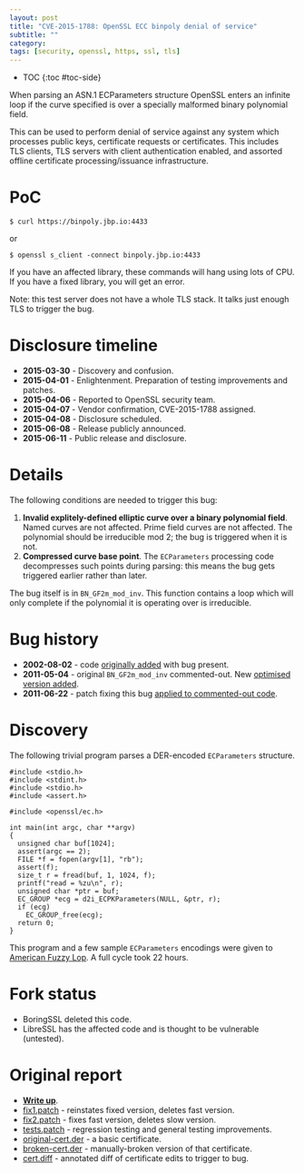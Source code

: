 ```yaml
---
layout: post
title: "CVE-2015-1788: OpenSSL ECC binpoly denial of service"
subtitle: ""
category: 
tags: [security, openssl, https, ssl, tls]
---
```


* TOC
{:toc #toc-side}

When parsing an ASN.1 ECParameters structure OpenSSL enters
an infinite loop if the curve specified is over a specially
malformed binary polynomial field.

This can be used to perform denial of service against any
system which processes public keys, certificate requests or
certificates.  This includes TLS clients, TLS servers with
client authentication enabled, and assorted offline certificate
processing/issuance infrastructure.

# PoC

    $ curl https://binpoly.jbp.io:4433

or

    $ openssl s_client -connect binpoly.jbp.io:4433

If you have an affected library, these commands will hang using lots of CPU.
If you have a fixed library, you will get an error.

Note: this test server does not have a whole TLS stack.  It talks just enough TLS
to trigger the bug.

# Disclosure timeline

 *    **2015-03-30** - Discovery and confusion.
 *    **2015-04-01** - Enlightenment.  Preparation of testing improvements and patches.
 *    **2015-04-06** - Reported to OpenSSL security team.
 *    **2015-04-07** - Vendor confirmation, CVE-2015-1788 assigned.
 *    **2015-04-08** - Disclosure scheduled.
 *    **2015-06-08** - Release publicly announced.
 *    **2015-06-11** - Public release and disclosure.

# Details

The following conditions are needed to trigger this bug:

1. **Invalid explitely-defined elliptic curve over a binary polynomial field**.
   Named curves are not affected.  Prime field curves are not affected.
   The polynomial should be irreducible mod 2; the bug is triggered when it is not.
2. **Compressed curve base point**.  The `ECParameters` processing code decompresses
   such points during parsing: this means the bug gets triggered earlier rather than
   later.

The bug itself is in `BN_GF2m_mod_inv`.  This function contains a loop which will only
complete if the polynomial it is operating over is irreducible.

# Bug history

* **2002-08-02** - code [originally added][1dc920c8de5b7109727a21163843feecdf06a8cf] with bug present.
* **2011-05-04** - original `BN_GF2m_mod_inv` commented-out.  New [optimised version added][034688ec4d0e3d350dc0ee9602552f92e8889fc0].
* **2011-06-22** - patch fixing this bug [applied to commented-out code][8038e7e44c6060398f0793e3e16db0ad1ee95b9d].

[1dc920c8de5b7109727a21163843feecdf06a8cf]: https://github.com/openssl/openssl/commit/1dc920c8de5b7109727a21163843feecdf06a8cf
[8038e7e44c6060398f0793e3e16db0ad1ee95b9d]: https://github.com/openssl/openssl/commit/8038e7e44c6060398f0793e3e16db0ad1ee95b9d
[034688ec4d0e3d350dc0ee9602552f92e8889fc0]: https://github.com/openssl/openssl/commit/034688ec4d0e3d350dc0ee9602552f92e8889fc0

# Discovery

The following trivial program parses a DER-encoded `ECParameters` structure.

    #include <stdio.h>
    #include <stdint.h>
    #include <stdio.h>
    #include <assert.h>

    #include <openssl/ec.h>

    int main(int argc, char **argv)
    {
      unsigned char buf[1024];
      assert(argc == 2);
      FILE *f = fopen(argv[1], "rb");
      assert(f);
      size_t r = fread(buf, 1, 1024, f);
      printf("read = %zu\n", r);
      unsigned char *ptr = buf;
      EC_GROUP *ecg = d2i_ECPKParameters(NULL, &ptr, r);
      if (ecg)
        EC_GROUP_free(ecg);
      return 0;
    }

This program and a few sample `ECParameters` encodings were given to
[American Fuzzy Lop][afl].  A full cycle took 22 hours.

[afl]: http://lcamtuf.coredump.cx/afl/

# Fork status

 * BoringSSL deleted this code.
 * LibreSSL has the affected code and is thought to be vulnerable (untested).

# Original report

 * [**Write up**][report].
 * [fix1.patch][fix1patch] - reinstates fixed version, deletes fast version.
 * [fix2.patch][fix2patch] - fixes fast version, deletes slow version.
 * [tests.patch][testspatch] - regression testing and general testing improvements.
 * [original-cert.der][originalcertder] - a basic certificate.
 * [broken-cert.der][brokencertder] - manually-broken version of that certificate.
 * [cert.diff][certdiff] - annotated diff of certificate edits to trigger to bug.

[report]: https://raw.githubusercontent.com/ctz/vulns/master/openssl-01/readme.md
[fix1patch]: https://raw.githubusercontent.com/ctz/vulns/master/openssl-01/fix1.patch
[fix2patch]: https://raw.githubusercontent.com/ctz/vulns/master/openssl-01/fix2.patch
[testspatch]: https://raw.githubusercontent.com/ctz/vulns/master/openssl-01/tests.patch
[originalcertder]: https://raw.githubusercontent.com/ctz/vulns/master/openssl-01/original-cert.der
[brokencertder]: https://raw.githubusercontent.com/ctz/vulns/master/openssl-01/broken-cert.der
[certdiff]: https://raw.githubusercontent.com/ctz/vulns/master/openssl-01/cert.diff
